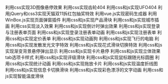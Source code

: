 利用css实现3D图像悬停效果
利用css实现齿轮404
利用css和js实现UFO404
利用jQuery和css3实现天猫双11拆红包抽奖特效
利用vue.js实现密码生成器
利用WinBox.js实现页面弹窗插件
利用css和js实现产品滑块
利用css和js实现城市插画
利用css实现淡入效果
利用css和js实现倒计时弹出效果
利用css和js实现登录与注册表单页面
利用css和js实现登录注册表单动画
利用css和js实现注册表单
利用css和js实现定价表单
利用css和js实现动画狗
利用css和js实现飞行的电脑
利用css和js实现发散发光文字特效
利用css和js实现花式滑块切换特效
利用css和js实现渐变背景悬停弹出显示
利用css和js实现卡片悬停
利用css和js实现立体效果tab选项卡样式
利用css和js实现评级滑块
利用css和js实现鼠标跟随光标圆圈
利用css和js实现统计动画
利用css和js实现拖放卡片
利用css和js实现温度折线图
利用css和js实现信息卡切换滑块
利用css和js实现彩色漂浮的文字动画
利用css和js实现智能温度滑块
